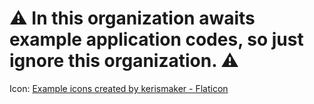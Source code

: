# ⚠️ In this organization awaits example application codes, so just ignore this organization. ⚠️

Icon: <a href="https://www.flaticon.com/free-icons/example" title="example icons">Example icons created by kerismaker - Flaticon</a>
